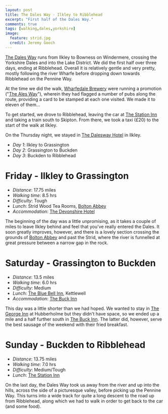 ```yaml
---
layout: post
title: The Dales Way - Ilkley to Ribblehead
excerpt: "First half of the Dales Way."
comments: true
tags: [walking,dales,yorkshire]
image:
  feature: strid.jpg
  credit: Jeremy Gooch
---
```


[The Dales Way] runs from Ilkley to Bowness on Windermere, crossing the Yorkshire Dales and into the Lake District.  We did the first half over three days, ending at Ribblehead.  Overall it is relatively gentle and very pretty, mostly following the river Wharfe before dropping down towards Ribblehead on the Pennine Way.

At the time we did the walk, [Wharfedale Brewery] were running a promotion ("[The Ales Way]"), wherein they had flagged a number of pubs along the route, providing a card to be stamped at each one visited.  We made it to eleven of them...

To get started, we drove to Ribblehead, leaving the car at [The Station Inn] and taking a train south to Skipton.  From there, we took a taxi (£20) to the start of the walk at Ilkley.

On the Thursday night, we stayed in [The Dalesway Hotel] in Ilkley.

- *Day 1*: Ilkley to Grassington
- *Day 2*: Grassington to Buckden
- *Day 3*: Buckden to Ribblehead


# Friday - Ilkley to Grassington

- *Distance*: 17.75 miles
- *Walking time*: 8.5 hrs
- *Difficulty*: Tough
- *Lunch*: Strid Wood Tea Rooms, [Bolton Abbey]
- *Accommodation*: [The Devonshire Hotel]

The beginning of the day was a little unpromising, as it takes a couple of miles to leave Ilkley behind and feel that you've really entered the Dales.  It soon greatly improves, however, and there is a lovely section crossing the grounds of [Bolton Abbey] and past the Strid, where the river is funnelled at great pressure between a narrow gap in the rock.


# Saturday - Grassington to Buckden

- *Distance*: 13.5 miles
- *Walking time*: 6.0 hrs
- *Difficulty*: Medium
- *Lunch*: [The Blue Bell Inn], Kettlewell
- *Accommodation*: [The Buck Inn]

This day was a little shorter than we had hoped.  We wanted to stay in [The George Inn] at Hubberholme but they didn't have space, so we ended up a mile and a half further south in [The Buck Inn].  The latter did, however, serve the best sausage of the weekend with their fried breakfast.


# Sunday - Buckden to Ribblehead

- *Distance*: 13.75 miles
- *Walking time*: 7.0 hrs
- *Difficulty*: Medium/Tough
- *Lunch*: [The Station Inn]

On the last day, the Dales Way took us away from the river and up into the hills, across the side of a picturesque valley, before picking up the Pennine Way.  This turns into a wide track for quite a long descent to the road up from Ribblehead, along which we had to walk in order to get back to the car (and some food).


[The Dales Way]: http://www.dalesway.org/
[The Dalesway Hotel]: http://thedaleswayhotel.co.uk
[Wharfedale Brewery]: http://www.wharfedalebrewery.com
[The Ales Way]: http://thealesway.com/
[The Station Inn]: http://www.thestationinn.net
[Bolton Abbey]: http://boltonabbey.com/
[The Devonshire Hotel]: http://www.thedevonshiregrassington.co.uk/
[The Blue Bell Inn]: http://www.bluebellkettlewell.co.uk/
[The George Inn]: http://www.thegeorge-inn.co.uk/
[The Buck Inn]: http://buckinnbuckden.co.uk/